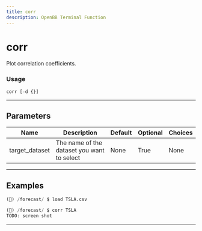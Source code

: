 ```yaml
---
title: corr
description: OpenBB Terminal Function
---
```


# corr

Plot correlation coefficients.

### Usage

```python
corr [-d {}]
```

---

## Parameters

| Name | Description | Default | Optional | Choices |
| ---- | ----------- | ------- | -------- | ------- |
| target_dataset | The name of the dataset you want to select | None | True | None |


---

## Examples

```python
(🦋) /forecast/ $ load TSLA.csv

(🦋) /forecast/ $ corr TSLA
TODO: screen shot
```
---
